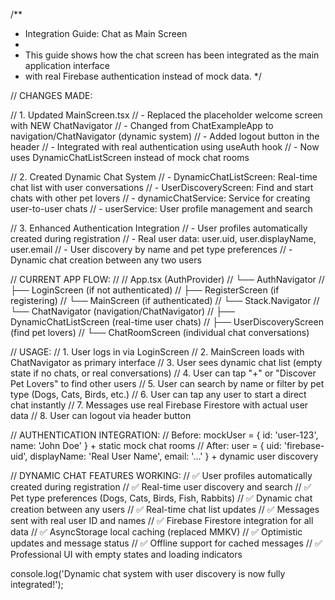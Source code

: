 /**
 * Integration Guide: Chat as Main Screen
 * 
 * This guide shows how the chat screen has been integrated as the main application interface
 * with real Firebase authentication instead of mock data.
 */

// CHANGES MADE:

// 1. Updated MainScreen.tsx
// - Replaced the placeholder welcome screen with NEW ChatNavigator
// - Changed from ChatExampleApp to navigation/ChatNavigator (dynamic system)
// - Added logout button in the header
// - Integrated with real authentication using useAuth hook
// - Now uses DynamicChatListScreen instead of mock chat rooms

// 2. Created Dynamic Chat System
// - DynamicChatListScreen: Real-time chat list with user conversations
// - UserDiscoveryScreen: Find and start chats with other pet lovers
// - dynamicChatService: Service for creating user-to-user chats
// - userService: User profile management and search

// 3. Enhanced Authentication Integration
// - User profiles automatically created during registration
// - Real user data: user.uid, user.displayName, user.email
// - User discovery by name and pet type preferences
// - Dynamic chat creation between any two users

// CURRENT APP FLOW:
// 
// App.tsx (AuthProvider)
// └── AuthNavigator 
//     ├── LoginScreen (if not authenticated)
//     ├── RegisterScreen (if registering)
//     └── MainScreen (if authenticated)
//         └── Stack.Navigator
//             └── ChatNavigator (navigation/ChatNavigator)
//                 ├── DynamicChatListScreen (real-time user chats)
//                 ├── UserDiscoveryScreen (find pet lovers)
//                 └── ChatRoomScreen (individual chat conversations)

// USAGE:
// 1. User logs in via LoginScreen
// 2. MainScreen loads with ChatNavigator as primary interface
// 3. User sees dynamic chat list (empty state if no chats, or real conversations)
// 4. User can tap "+" or "Discover Pet Lovers" to find other users
// 5. User can search by name or filter by pet type (Dogs, Cats, Birds, etc.)
// 6. User can tap any user to start a direct chat instantly
// 7. Messages use real Firebase Firestore with actual user data
// 8. User can logout via header button

// AUTHENTICATION INTEGRATION:
// Before: mockUser = { id: 'user-123', name: 'John Doe' } + static mock chat rooms
// After:  user = { uid: 'firebase-uid', displayName: 'Real User Name', email: '...' } + dynamic user discovery

// DYNAMIC CHAT FEATURES WORKING:
// ✅ User profiles automatically created during registration
// ✅ Real-time user discovery and search
// ✅ Pet type preferences (Dogs, Cats, Birds, Fish, Rabbits)
// ✅ Dynamic chat creation between any users
// ✅ Real-time chat list updates
// ✅ Messages sent with real user ID and names
// ✅ Firebase Firestore integration for all data
// ✅ AsyncStorage local caching (replaced MMKV)
// ✅ Optimistic updates and message status
// ✅ Offline support for cached messages
// ✅ Professional UI with empty states and loading indicators

console.log('Dynamic chat system with user discovery is now fully integrated!');
